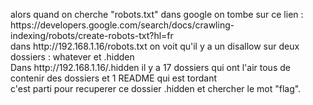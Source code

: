 <p>
    alors quand on cherche "robots.txt" dans google on tombe sur ce lien : https://developers.google.com/search/docs/crawling-indexing/robots/create-robots-txt?hl=fr<br>
    dans http://192.168.1.16/robots.txt on voit qu'il y a un disallow sur deux dossiers : whatever et .hidden<br>
    Dans http://192.168.1.16/.hidden il y a 17 dossiers qui ont l'air tous de contenir des dossiers et 1 README qui est tordant<br>
    c'est parti pour recuperer ce dossier .hidden et chercher le mot "flag".
</p>